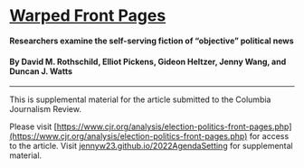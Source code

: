 # [Warped Front Pages](https://www.cjr.org/analysis/election-politics-front-pages.php)
**Researchers examine the self-serving fiction of “objective” political news**

#### By David M. Rothschild, Elliot Pickens, Gideon Heltzer, Jenny Wang, and Duncan J. Watts 
----

This is supplemental material for the article submitted to the Columbia Journalism Review. 

Please visit [https://www.cjr.org/analysis/election-politics-front-pages.php](https://www.cjr.org/analysis/election-politics-front-pages.php) for access to the article. Visit [jennyw23.github.io/2022AgendaSetting](https://jennyw23.github.io/2022AgendaSetting) for supplemental material.